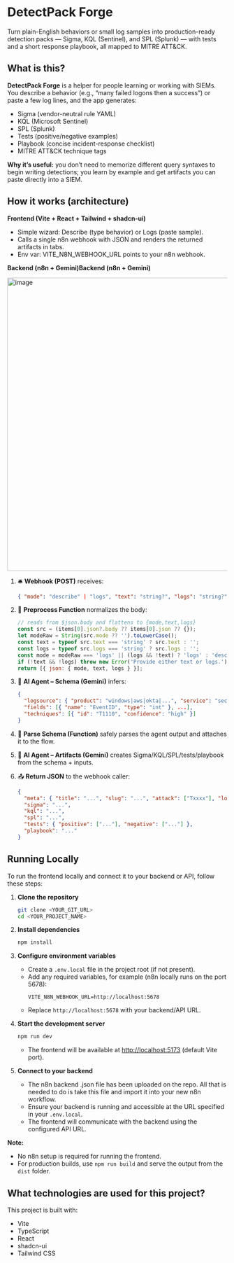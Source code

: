 # DetectPack Forge
Turn plain-English behaviors or small log samples into production-ready detection packs — Sigma, KQL (Sentinel), and SPL (Splunk) — with tests and a short response playbook, all mapped to MITRE ATT&CK.

## What is this?
<b>DetectPack Forge</b> is a helper for people learning or working with SIEMs.
You describe a behavior (e.g., “many failed logons then a success”) or paste a few log lines, and the app generates:
* Sigma (vendor-neutral rule YAML)
* KQL (Microsoft Sentinel)
* SPL (Splunk)
* Tests (positive/negative examples)
* Playbook (concise incident-response checklist)
* MITRE ATT&CK technique tags

<b>Why it’s useful:</b> you don’t need to memorize different query syntaxes to begin writing detections; you learn by example and get artifacts you can paste directly into a SIEM.

## How it works (architecture)
<b>Frontend (Vite + React + Tailwind + shadcn-ui)</b>
* Simple wizard: Describe (type behavior) or Logs (paste sample).
* Calls a single n8n webhook with JSON and renders the returned artifacts in tabs.
* Env var: VITE_N8N_WEBHOOK_URL points to your n8n webhook.

<b>Backend (n8n + Gemini)Backend (n8n + Gemini)</b>

<img width="1427" height="670" alt="image" src="https://github.com/user-attachments/assets/3b57f04f-b0ba-4c7d-8512-1174c32466b1" />

1. 🛎️ <b>Webhook (POST)</b> receives:
   ```json
   { "mode": "describe" | "logs", "text": "string?", "logs": "string?" }
   ```
2. 🧹 <b>Preprocess Function</b> normalizes the body:
   ```js
   // reads from $json.body and flattens to {mode,text,logs}
   const src = (items[0].json?.body ?? items[0].json ?? {});
   let modeRaw = String(src.mode ?? '').toLowerCase();
   const text = typeof src.text === 'string' ? src.text : '';
   const logs = typeof src.logs === 'string' ? src.logs : '';
   const mode = modeRaw === 'logs' || (logs && !text) ? 'logs' : 'describe';
   if (!text && !logs) throw new Error('Provide either text or logs.');
   return [{ json: { mode, text, logs } }];
   ```
3. 🧠 <b>AI Agent – Schema (Gemini)</b> infers:
   ```json
   {
     "logsource": { "product": "windows|aws|okta|...", "service": "security|cloudtrail|..." },
     "fields": [{ "name": "EventID", "type": "int" }, ...],
     "techniques": [{ "id": "T1110", "confidence": "high" }]
   }
   ```
4. 🧩 <b>Parse Schema (Function)</b> safely parses the agent output and attaches it to the flow.

5. 🧪 <b>AI Agent – Artifacts (Gemini)</b> creates Sigma/KQL/SPL/tests/playbook from the schema + inputs.

6. 📤 <b>Return JSON</b> to the webhook caller:
   ```json
   {
     "meta": { "title": "...", "slug": "...", "attack": ["Txxxx"], "logsource": { "product": "...", "service": "..." } },
     "sigma": "...",
     "kql": "...",
     "spl": "...",
     "tests": { "positive": ["..."], "negative": ["..."] },
     "playbook": "..."
   }
   ```

## Running Locally
To run the frontend locally and connect it to your backend or API, follow these steps:

1. **Clone the repository**
   ```sh
   git clone <YOUR_GIT_URL>
   cd <YOUR_PROJECT_NAME>
   ```

2. **Install dependencies**
   ```sh
   npm install
   ```

3. **Configure environment variables**
   - Create a `.env.local` file in the project root (if not present).
   - Add any required variables, for example (n8n locally runs on the port 5678):
     ```
     VITE_N8N_WEBHOOK_URL=http://localhost:5678
     ```
   - Replace `http://localhost:5678` with your backend/API URL.

4. **Start the development server**
   ```sh
   npm run dev
   ```
   - The frontend will be available at [http://localhost:5173](http://localhost:5173) (default Vite port).

5. **Connect to your backend**
   - The n8n backend .json file has been uploaded on the repo. All that is needed to do is take this file and import it into your new n8n workflow.
   - Ensure your backend is running and accessible at the URL specified in your `.env.local`.
   - The frontend will communicate with the backend using the configured API URL.

**Note:**  
- No n8n setup is required for running the frontend.
- For production builds, use `npm run build` and serve the output from the `dist` folder.

## What technologies are used for this project?

This project is built with:

- Vite
- TypeScript
- React
- shadcn-ui
- Tailwind CSS
